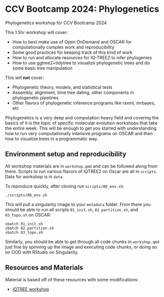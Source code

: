 # CCV Bootcamp 2024: Phylogenetics

Phylogenetics workshop for CCV Bootcamp 2024

This 1.5hr workshop will cover:

 * How to best make use of Open OnDemand and OSCAR for computationally complex work and reproducibility
 * Some good practices for keeping track of this kind of work
 * How to run and allocate resources for IQ-TREE2 to infer phylogenies
 * How to use ggtree2+tidytree to visualize phylogenetic trees and do some basic tree manipulation

This will **not** cover:

 * Phylogenetic theory, models, and statistical tests
 * Assembly, alignment, time tree dating, other components in phylogenetic pipelines
 * Other flavors of phylogenetic inference programs like raxml, mrbayes, etc

Phylogenetics is a very deep and computation heavy field and covering the basics of it is the topic of specific molecular evolution workshops that take the entire week. This will be enough to get you started with understanding how to run very computationally intensive programs on OSCAR and then how to visualize trees in a programmatic way.

## Environment setup and reproducibility

All workshop materials are in `workshop.qmd` and can be followed along from there. Scripts to run various flavors of IQTREE2 on Oscar are all in `scripts`. Data for workshop is in `data`.

To reproduce quickly, after cloning run `scripts/00_env.sh`:
```
./scripts/00_env.sh
```

This will pull a singularity image to your `metadata` folder. From there you should be able to run all scripts `01_init.sh`, `02_partition.sh`, and `03_topo.sh` on OSCAR:
```
sbatch 01_init.sh
sbatch 02_partition.sh
sbatch 03_topo.sh
```

Similarly, you should be able to get through all code chunks in `workshop.qmd` just fine by spinning up the image and executing code chunks, or doing so on OOD with RStudio on Singularity.

## Resources and Materials

Material is based off of these resources with some modifications:

 * [IQTREE workshop](http://www.iqtree.org/workshop/sydney2022)
